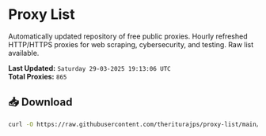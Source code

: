 # Proxy List

Automatically updated repository of free public proxies. Hourly refreshed HTTP/HTTPS proxies for web scraping, cybersecurity, and testing. Raw list available.

**Last Updated:** `Saturday 29-03-2025 19:13:06 UTC`  
**Total Proxies:** `865`

## 📥 Download
```bash
curl -O https://raw.githubusercontent.com/theriturajps/proxy-list/main/proxies.txt
